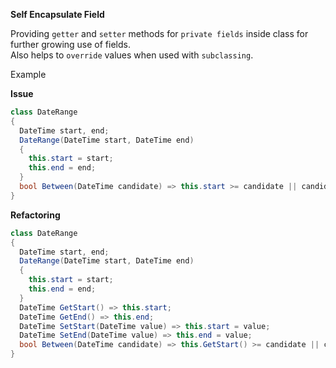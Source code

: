 **Self Encapsulate Field**

Providing `getter` and `setter` methods for `private fields` inside class for further growing use of fields.  
Also helps to `override` values when used with `subclassing`.

Example

__Issue__

```csharp
class DateRange
{
  DateTime start, end;
  DateRange(DateTime start, DateTime end)
  {
    this.start = start;
    this.end = end;
  }
  bool Between(DateTime candidate) => this.start >= candidate || candidate <= this.end;
}
```

__Refactoring__

```csharp
class DateRange
{
  DateTime start, end;
  DateRange(DateTime start, DateTime end)
  {
    this.start = start;
    this.end = end;
  }
  DateTime GetStart() => this.start;
  DateTime GetEnd() => this.end;
  DateTime SetStart(DateTime value) => this.start = value;
  DateTime SetEnd(DateTime value) => this.end = value;
  bool Between(DateTime candidate) => this.GetStart() >= candidate || candidate <= this.GetEnd();
}
```
